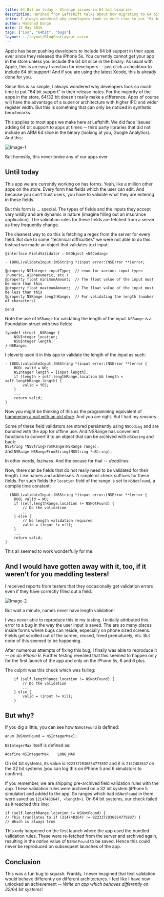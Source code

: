 ```yaml
---
title: 64 Bit me today - Strange issues in 64 bit binaries
description: Harshad from Leftshift talks about how migrating to 64 bit turned out to be not so simple
intro: I always wondered why developers took so much time to put "64 bit support" in their release notes. Here's what I found out!
author: Harshad Dange
date: 15 May 2015
tags: ["ios", "64bit", "bugs"]
layout: ../layout/BlogPostLayout.astro
---
```


Apple has been pushing developers to include 64 bit support in their apps ever since they released the iPhone 5s. You currently cannot get your app in the store unless you include the 64 bit slice in the binary. As usual with Apple, this is an easy transition for developers -- just click a checkbox to include 64 bit support! And if you are using the latest Xcode, this is already done for you.

Since this is so simple, I always wondered why developers took so much time to put "64 bit support" in their release notes. For the majority of the apps in the store, 64/32 bit doesn't really make a difference. Apps of course will have the advantage of a superior architecture with higher IPC and wider register width. But this is something that can only be noticed in synthetic benchmarks.

This applies to most apps we make here at Leftshift. We did face 'issues' adding 64 bit support to apps at times -- third party libraries that did not include an ARM 64 slice in the binary (looking at you, Google Analytics). And this:

![Image-1](/images/blog/64-bit-1.png)

But honestly, this never broke any of our apps ever.

## Until today

This app we are currently working on has forms. Yeah, like a million other apps on the store. Every form has fields which the user can edit. And because you can't trust users, you have to validate what they are entering in these fields.

But this form is ... special. The types of fields and the inputs they accept vary wildly and are dynamic in nature (imagine filling out an insurance application). The validation rules for these fields are fetched from a server as they frequently change.

The cleanest way to do this is fetching a regex from the server for every field. But due to some "technical difficulties" we were not able to do this. Instead we made an object that validates text input:

    @interface FieldValidator : NSObject <NSCoding>

    - (BOOL)validateInput:(NSString *)input error:(NSError **)error;

    @property NSInteger inputType;	// enum for various input types (numeric, alphanumeric, etc.)
    @property float minimumAmount;	// The float value of the input must be more than this
    @property float maximumAmount;	// The float value of the input must be less than this
    @property NSRange lengthRange;	// For validating the length (number of characters)

    @end

Note the use of `NSRange` for validating the length of the input. `NSRange` is a Foundation struct with two fields:

    typedef struct _NSRange {
        NSUInteger location;
        NSUInteger length;
    } NSRange;

I cleverly used it in this app to validate the length of the input as such:

    - (BOOL)validateInput:(NSString *)input error:(NSError **)error {
    	BOOL valid = NO;
    	NSInteger length = [input length];
    	if (length > self.lengthRange.location && length < self.lengthRange.length) {
    		valid = YES;
    	}
    	...
    	return valid;
    }

Now you might be thinking of this as the programming equivalent of [hammering a nail with an old shoe](http://weblogs.asp.net/alex_papadimoulis/408925). And you are right. But I had my _reasons_.

Some of these field validators are stored persistently using `NSCoding` and are bundled with the app for offline use. And NSRange has convenient functions to convert it to an object that can be archived with `NSCoding` and back:  
`NSString *NSStringFromRange(NSRange range);`  
and `NSRange NSRangeFromString(NSString *aString);`

In other words, _laziness_. And the excuse for that -- _deadlines_.

Now, there can be fields that do not really need to be validated for their length. Like names and addresses. A simple nil check suffices for these fields. For such fields the `location` field of the range is set to `NSNotFound`, a compile time constant:

    - (BOOL)validateInput:(NSString *)input error:(NSError **)error {
    	BOOL valid = NO;
    	if (self.lengthRange.location != NSNotFound) {
    		// Do the validation
    		...
    	} else {
    		// No length validation required
    		valid = (input != nil);
    	}
    	...
    	return valid;
    }

This all seemed to work wonderfully for me.

## And I would have gotten away with it, too, if it weren't for you meddling testers!

I received reports from testers that they occasionally get validation errors even if they have correctly filled out a field.

![Image-2](/images/blog/64-bit-2.png)

But wait a minute, names never have length validation!

I was never able to reproduce this in my testing. I initially attributed this error to a bug in the way the user input is saved. The are so many places inside forms where bugs can reside, especially on phone sized screens. Fields get scrolled out of the screen, reused, freed prematurely, etc. But none of this seemed to be happening.

After numerous attempts of fixing this bug, I finally was able to reproduce it -- _on an iPhone 6_. Further testing revealed that this seemed to happen only for the first launch of the app and only on the iPhone 5s, 6 and 6 plus.

The culprit was this check which was failing:

    	if (self.lengthRange.location != NSNotFound) {
    		// Do the validation
    		...
    	} else {
    		valid = (input != nil);
    	}

## But why?

If you dig a little, you can see how `NSNotFound` is defined:

    enum {NSNotFound = NSIntegerMax};

`NSIntegerMax` itself is defined as:

    #define NSIntegerMax    LONG_MAX

On 64 bit systems, its value is `9223372036854775807` and it is `2147483647` on the 32 bit systems (you can log this on iPhone 5 and 6 simulators to confirm).

If you remember, we are shipping pre-archived field validation rules with the app. These validation rules were archived on a 32 bit system (iPhone 5 simulator) and added to the app. So ranges which had `NSNotFound` in them were saved as `{2147483647, <length>}`. On 64 bit systems, our check failed as it reached this line:

    if (self.lengthRange.location != NSNotFound) {
    // This translates to if (2147483647 != 9223372036854775807) {
    // Which is always true

This only happened on the first launch where the app used the bundled validation rules. These were re-fetched from the server and archived again, resulting in the _native_ value of `NSNotFound` to be saved. Hence this could never be reproduced on subsequent launches of the app.

## Conclusion

This was a fun bug to squash. Frankly, I never imagined that text validation would behave differently on different architectures. I feel like I have now unlocked an achievement -- _Write an app which behaves differently on 32/64 bit systems_!
